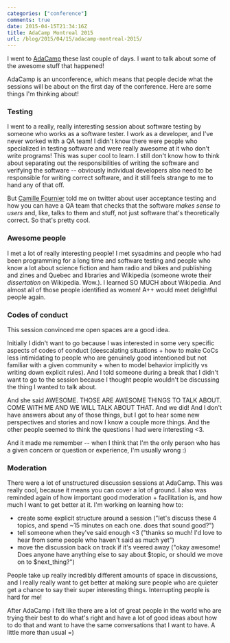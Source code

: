 ```yaml
---
categories: ["conference"]
comments: true
date: 2015-04-15T21:34:16Z
title: AdaCamp Montreal 2015
url: /blog/2015/04/15/adacamp-montreal-2015/
---
```


I went to [AdaCamp](https://adacamp.org/) these last couple of days. I
want to talk about some of the awesome stuff that happened!

AdaCamp is an unconference, which means that people decide what the
sessions will be about on the first day of the conference. Here are some
things I'm thinking about!

### Testing

I went to a really, really interesting session about software testing by
someone who works as a software tester. I work as a developer, and I've
never worked with a QA team! I didn't know there were people who
specialized in testing software and were really awesome at it who don't
write programs! This was super cool to learn. I still don't know how to
think about separating out the responsibilities of writing the software
and verifying the software -- obviously individual developers also need
to be responsible for writing correct software, and it still feels
strange to me to hand any of that off.

But [Camille Fournier](https://twitter.com/skamille) told me on twitter
about user acceptance testing and how you can have a QA team that checks
that the software *makes sense to users* and, like, talks to them and
stuff, not just software that's theoretically correct. So that's pretty
cool.

### Awesome people

I met a lot of really interesting people! I met sysadmins and people who
had been programming for a long time and software testing and people who
know a lot about science fiction and ham radio and bikes and publishing
and zines and Quebec and libraries and Wikipedia (someone wrote their
*dissertation* on Wikipedia. Wow.). I learned SO MUCH about Wikipedia.
And almost all of those people identified as women! A++ would meet
delightful people again.

### Codes of conduct

This session convinced me open spaces are a good idea.

Initially I didn't want to go because I was interested in some very
specific aspects of codes of conduct (deescalating situations + how to
make CoCs less intimidating to people who are genuinely good intentioned
but not familiar with a given community + when to model behavior
implicitly vs writing down explicit rules). And I told someone during a
break that I didn't want to go to the session because I thought people
wouldn't be discussing the thing I wanted to talk about.

And she said AWESOME. THOSE ARE AWESOME THINGS TO TALK ABOUT. COME WITH
ME AND WE WILL TALK ABOUT THAT. And we did! And I don't have answers
about any of those things, but I got to hear some new perspectives and
stories and now I know a couple more things. And the other people seemed
to think the questions I had were interesting &lt;3.

And it made me remember -- when I think that I'm the only person who has
a given concern or question or experience, I'm usually wrong :)

### Moderation

There were a lot of unstructured discussion sessions at AdaCamp. This
was really cool, because it means you can cover a lot of ground. I also
was reminded again of how important good moderation + facilitation is,
and how much I want to get better at it. I'm working on learning how to:

- create some explicit structure around a session ("let's discuss these
  4 topics, and spend ~15 minutes on each one. does that sound good?")
- tell someone when they've said enough <3 ("thanks so much! I'd love to
  hear from some people who haven't said as much yet")
- move the discussion back on track if it's veered away ("okay awesome!
  Does anyone have anything else to say about $topic, or should we move
  on to $next_thing?")

People take up really incredibly different amounts of space in
discussions, and I really really want to get better at making sure
people who are quieter get a chance to say their super interesting
things. Interrupting people is hard for me!

After AdaCamp I felt like there are a lot of great people in the world
who are trying their best to do what's right and have a lot of good
ideas about how to do that and want to have the same conversations that
I want to have. A little more than usual =)
